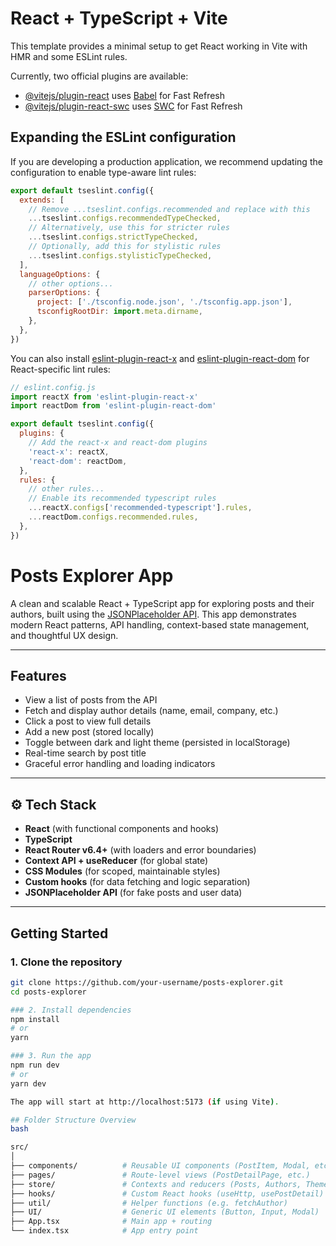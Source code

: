 # React + TypeScript + Vite

This template provides a minimal setup to get React working in Vite with HMR and some ESLint rules.

Currently, two official plugins are available:

- [@vitejs/plugin-react](https://github.com/vitejs/vite-plugin-react/blob/main/packages/plugin-react/README.md) uses [Babel](https://babeljs.io/) for Fast Refresh
- [@vitejs/plugin-react-swc](https://github.com/vitejs/vite-plugin-react-swc) uses [SWC](https://swc.rs/) for Fast Refresh

## Expanding the ESLint configuration

If you are developing a production application, we recommend updating the configuration to enable type-aware lint rules:

```js
export default tseslint.config({
  extends: [
    // Remove ...tseslint.configs.recommended and replace with this
    ...tseslint.configs.recommendedTypeChecked,
    // Alternatively, use this for stricter rules
    ...tseslint.configs.strictTypeChecked,
    // Optionally, add this for stylistic rules
    ...tseslint.configs.stylisticTypeChecked,
  ],
  languageOptions: {
    // other options...
    parserOptions: {
      project: ['./tsconfig.node.json', './tsconfig.app.json'],
      tsconfigRootDir: import.meta.dirname,
    },
  },
})
```

You can also install [eslint-plugin-react-x](https://github.com/Rel1cx/eslint-react/tree/main/packages/plugins/eslint-plugin-react-x) and [eslint-plugin-react-dom](https://github.com/Rel1cx/eslint-react/tree/main/packages/plugins/eslint-plugin-react-dom) for React-specific lint rules:

```js
// eslint.config.js
import reactX from 'eslint-plugin-react-x'
import reactDom from 'eslint-plugin-react-dom'

export default tseslint.config({
  plugins: {
    // Add the react-x and react-dom plugins
    'react-x': reactX,
    'react-dom': reactDom,
  },
  rules: {
    // other rules...
    // Enable its recommended typescript rules
    ...reactX.configs['recommended-typescript'].rules,
    ...reactDom.configs.recommended.rules,
  },
})
```


# Posts Explorer App

A clean and scalable React + TypeScript app for exploring posts and their authors, built using the [JSONPlaceholder API](https://jsonplaceholder.typicode.com/). This app demonstrates modern React patterns, API handling, context-based state management, and thoughtful UX design.

---

##  Features

- View a list of posts from the API
- Fetch and display author details (name, email, company, etc.)
- Click a post to view full details
- Add a new post (stored locally)
- Toggle between dark and light theme (persisted in localStorage)
- Real-time search by post title
- Graceful error handling and loading indicators

---

## ⚙️ Tech Stack

- **React** (with functional components and hooks)
- **TypeScript**
- **React Router v6.4+** (with loaders and error boundaries)
- **Context API + useReducer** (for global state)
- **CSS Modules** (for scoped, maintainable styles)
- **Custom hooks** (for data fetching and logic separation)
- **JSONPlaceholder API** (for fake posts and user data)

---

##  Getting Started

### 1. Clone the repository

```bash
git clone https://github.com/your-username/posts-explorer.git
cd posts-explorer

### 2. Install dependencies
npm install
# or
yarn

### 3. Run the app
npm run dev
# or
yarn dev

The app will start at http://localhost:5173 (if using Vite).

## Folder Structure Overview
bash

src/
│
├── components/          # Reusable UI components (PostItem, Modal, etc.)
├── pages/               # Route-level views (PostDetailPage, etc.)
├── store/               # Contexts and reducers (Posts, Authors, Theme)
├── hooks/               # Custom React hooks (useHttp, usePostDetail)
├── util/                # Helper functions (e.g. fetchAuthor)
├── UI/                  # Generic UI elements (Button, Input, Modal)
├── App.tsx              # Main app + routing
└── index.tsx            # App entry point